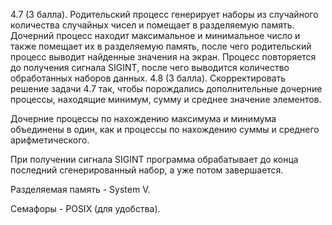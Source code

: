 4.7 (3 балла). Родительский процесс генерирует наборы из случайного количества случайных чисел и помещает в разделяемую память. Дочерний процесс находит максимальное и минимальное число и также помещает их в разделяемую память, после чего родительский процесс выводит найденные значения на экран. Процесс повторяется до получения сигнала SIGINT, после чего выводится количество обработанных наборов данных.
4.8 (3 балла). Скорректировать решение задачи 4.7 так, чтобы порождались дополнительные дочерние процессы, находящие минимум, сумму и среднее значение элементов.

Дочерние процессы по нахождению максимума и минимума объединены в один, как и процессы по нахождению суммы и среднего арифметического.

При получении сигнала SIGINT программа обрабатывает до конца последний сгенерированный набор, а уже потом завершается.

Разделяемая память - System V.

Семафоры - POSIX (для удобства).
